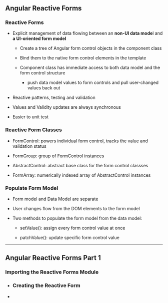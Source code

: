 # 

## Angular Reactive Forms

### Reactive Forms

* Explicit management of data flowing between an **non-UI data mode**l and **a UI-oriented form model**

  * Create a tree of Angular form control objects in the component class

  * Bind them to the native form control elements in the template

  * Component class has immediate access to both data model and the form control structure

    * push data model values to form controls and pull user-changed values back out

* Reactive patterns, testing and validation

* Values and Validity updates are always synchronous

* Easier to unit test

### Reactive Form Classes

* FormControl: powers individual form control, tracks the value and validation status

* FormGroup: group of FormControl instances

* AbstractControl: abstract base class for the form control classses

* FormArray: numerically indexed array of AbstractControl instances

### Populate Form Model

* Form model and Data Model are separate

* User changes flow from the DOM elements to the form model

* Two methods to populate the form model from the data model:

  * setValue\(\): assign every form control value at once

  * patchValue\(\): update specific form control value

---

## Angular Reactive Forms Part 1

### Importing the Reactive Forms Module

* ### Creating the Reactive Form
* 


